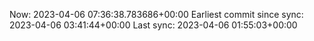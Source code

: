 Now: 2023-04-06 07:36:38.783686+00:00 Earliest commit since sync: 2023-04-06 03:41:44+00:00 Last sync: 2023-04-06 01:55:03+00:00
